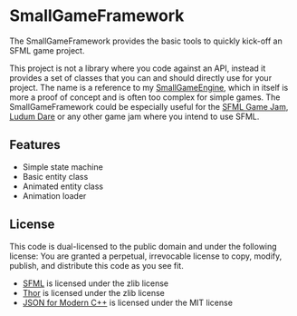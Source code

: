 SmallGameFramework
==================

The SmallGameFramework provides the basic tools to quickly kick-off an SFML game project.

This project is not a library where you code against an API, instead it provides a set of classes that you can and
should directly use for your project. The name is a reference to my
[SmallGameEngine](https://github.com/eXpl0it3r/SmallGameEngine), which in itself is more a proof of concept and is
often too complex for simple games. The SmallGameFramework could be especially useful for the
[SFML Game Jam](https://sfmlgamejam.com/), [Ludum Dare](http://ludumdare.com/compo/) or any other game jam where you
intend to use SFML.

Features
--------

* Simple state machine
* Basic entity class
* Animated entity class
* Animation loader

License
-------

This code is dual-licensed to the public domain and under the following license:
You are granted a perpetual, irrevocable license to copy, modify, publish, and distribute this code as you see fit.

* [SFML](https://github.com/SFML/SFML/blob/master/license.txt) is licensed under the zlib license
* [Thor](https://github.com/Bromeon/Thor/blob/master/License.txt) is licensed under the zlib license
* [JSON for Modern C++](https://github.com/nlohmann/json/blob/develop/LICENSE.MIT) is licensed under the MIT license
